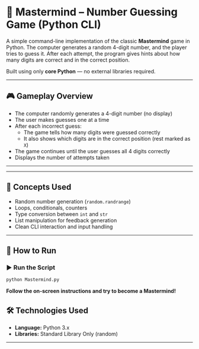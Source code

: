 # 🧠 Mastermind – Number Guessing Game (Python CLI)

A simple command-line implementation of the classic **Mastermind** game in Python. The computer generates a random 4-digit number, and the player tries to guess it. After each attempt, the program gives hints about how many digits are correct and in the correct position.

Built using only **core Python** — no external libraries required.

---

## 🎮 Gameplay Overview

- The computer randomly generates a 4-digit number (no display)
- The user makes guesses one at a time
- After each incorrect guess:
  - The game tells how many digits were guessed correctly
  - It also shows which digits are in the correct position (rest marked as `X`)
- The game continues until the user guesses all 4 digits correctly
- Displays the number of attempts taken

---

---

## 🧠 Concepts Used

- Random number generation (`random.randrange`)
- Loops, conditionals, counters
- Type conversion between `int` and `str`
- List manipulation for feedback generation
- Clean CLI interaction and input handling

---

## 🚀 How to Run

### ▶️ Run the Script

```bash
python Mastermind.py
```

**Follow the on-screen instructions and try to become a Mastermind!**

## 🛠️ Technologies Used

- **Language:** Python 3.x
- **Libraries:** Standard Library Only (random)

---
